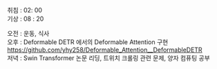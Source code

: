 취침 : 02: 00  
기상 : 08 : 20  
  
오전 : 운동, 식사  
오후 : Deformable DETR 에서의 Deformable Attention 구현 https://github.com/yhy258/Deformable_Attention__DeformableDETR  
저녁 : Swin Transformer 논문 리딩, 트위치 크롤링 관련 문제, 양자 컴퓨팅 공부  

